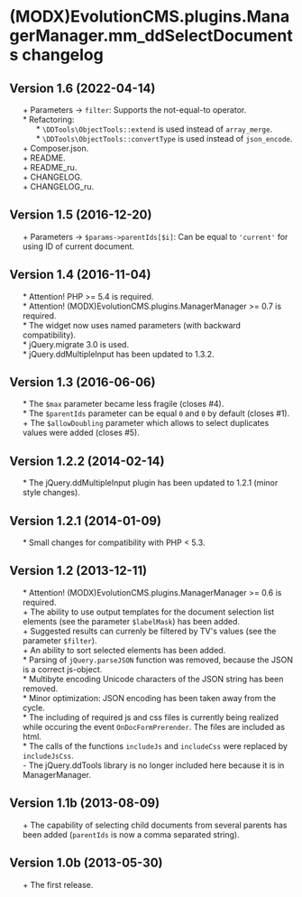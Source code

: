 # (MODX)EvolutionCMS.plugins.ManagerManager.mm_ddSelectDocuments changelog


## Version 1.6 (2022-04-14)

* \+ Parameters → `filter`: Supports the not-equal-to operator.
* \* Refactoring:
	* \* `\DDTools\ObjectTools::extend` is used instead of `array_merge`.
	* \* `\DDTools\ObjectTools::convertType` is used instead of `json_encode`.
* \+ Composer.json.
* \+ README.
* \+ README_ru.
* \+ CHANGELOG.
* \+ CHANGELOG_ru.


## Version 1.5 (2016-12-20)

* \+ Parameters → `$params->parentIds[$i]`: Can be equal to `'current'` for using ID of current document.


## Version 1.4 (2016-11-04)

* \* Attention! PHP >= 5.4 is required.
* \* Attention! (MODX)EvolutionCMS.plugins.ManagerManager >= 0.7 is required.
* \* The widget now uses named parameters (with backward compatibility).
* \* jQuery.migrate 3.0 is used.
* \* jQuery.ddMultipleInput has been updated to 1.3.2.


## Version 1.3 (2016-06-06)

* \* The `$max` parameter became less fragile (closes #4).
* \* The `$parentIds` parameter can be equal `0` and `0` by default (closes #1).
* \+ The `$allowDoubling` parameter which allows to select duplicates values were added (closes #5).


## Version 1.2.2 (2014-02-14)

* \* The jQuery.ddMultipleInput plugin has been updated to 1.2.1 (minor style changes).


## Version 1.2.1 (2014-01-09)

* \* Small changes for compatibility with PHP < 5.3.


## Version 1.2 (2013-12-11)

* \* Attention! (MODX)EvolutionCMS.plugins.ManagerManager >= 0.6 is required.
* \+ The ability to use output templates for the document selection list elements (see the parameter `$labelMask`) has been added.
* \+ Suggested results can currenly be filtered by TV's values (see the parameter `$filter`).
* \+ An ability to sort selected elements has been added.
* \* Parsing of `jQuery.parseJSON` function was removed, because the JSON is a correct js-object.
* \* Multibyte encoding Unicode characters of the JSON string has been removed.
* \* Minor optimization: JSON encoding has been taken away from the cycle.
* \* The including of required js and css files is currently being realized while occuring the event `OnDocFormPrerender`. The files are included as html.
* \* The calls of the functions `includeJs` and `includeCss` were replaced by `includeJsCss`.
* \- The jQuery.ddTools library is no longer included here because it is in ManagerManager.


## Version 1.1b (2013-08-09)

* \+ The capability of selecting child documents from several parents has been added (`parentIds` is now a comma separated string).


## Version 1.0b (2013-05-30)

* \+ The first release.


<link rel="stylesheet" type="text/css" href="https://raw.githack.com/DivanDesign/CSS.ddMarkdown/master/style.min.css" />
<style>ul{list-style:none;}</style>
